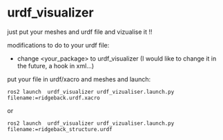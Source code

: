 # urdf_visualizer
just put your meshes and urdf file and vizualise it !!

modifications to do to your urdf file:
- change <your_package> to urdf_visualizer (I would like to change it in the future, a hook in xml...)

put your file in urdf/xacro and meshes and launch:

```ros2 launch  urdf_visualizer urdf_vizualiser.launch.py filename:=ridgeback.urdf.xacro```

or 

```ros2 launch  urdf_visualizer urdf_vizualiser.launch.py filename:=ridgeback_structure.urdf```
